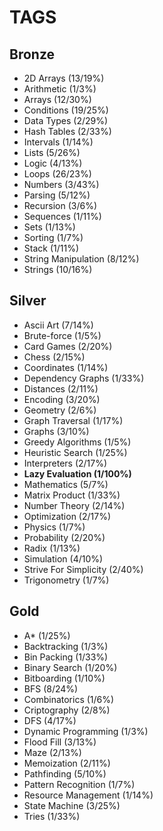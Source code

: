 # TAGS

## Bronze

-   2D Arrays (13/19%)
-   Arithmetic (1/3%)
-   Arrays (12/30%)
-   Conditions (19/25%)
-   Data Types (2/29%)
-   Hash Tables (2/33%)
-   Intervals (1/14%)
-   Lists (5/26%)
-   Logic (4/13%)
-   Loops (26/23%)
-   Numbers (3/43%)
-   Parsing (5/12%)
-   Recursion (3/6%)
-   Sequences (1/11%)
-   Sets (1/13%)
-   Sorting (1/7%)
-   Stack (1/11%)
-   String Manipulation (8/12%)
-   Strings (10/16%)

## Silver

-   Ascii Art (7/14%)
-   Brute-force (1/5%)
-   Card Games (2/20%)
-   Chess (2/15%)
-   Coordinates (1/14%)
-   Dependency Graphs (1/33%)
-   Distances (2/11%)
-   Encoding (3/20%)
-   Geometry (2/6%)
-   Graph Traversal (1/17%)
-   Graphs (3/10%)
-   Greedy Algorithms (1/5%)
-   Heuristic Search (1/25%)
-   Interpreters (2/17%)
-   **Lazy Evaluation (1/100%)**
-   Mathematics (5/7%)
-   Matrix Product (1/33%)
-   Number Theory (2/14%)
-   Optimization (2/17%)
-   Physics (1/7%)
-   Probability (2/20%)
-   Radix (1/13%)
-   Simulation (4/10%)
-   Strive For Simplicity (2/40%)
-   Trigonometry (1/7%)

## Gold

-   A\* (1/25%)
-   Backtracking (1/3%)
-   Bin Packing (1/33%)
-   Binary Search (1/20%)
-   Bitboarding (1/10%)
-   BFS (8/24%)
-   Combinatorics (1/6%)
-   Criptography (2/8%)
-   DFS (4/17%)
-   Dynamic Programming (1/3%)
-   Flood Fill (3/13%)
-   Maze (2/13%)
-   Memoization (2/11%)
-   Pathfinding (5/10%)
-   Pattern Recognition (1/7%)
-   Resource Management (1/14%)
-   State Machine (3/25%)
-   Tries (1/33%)
